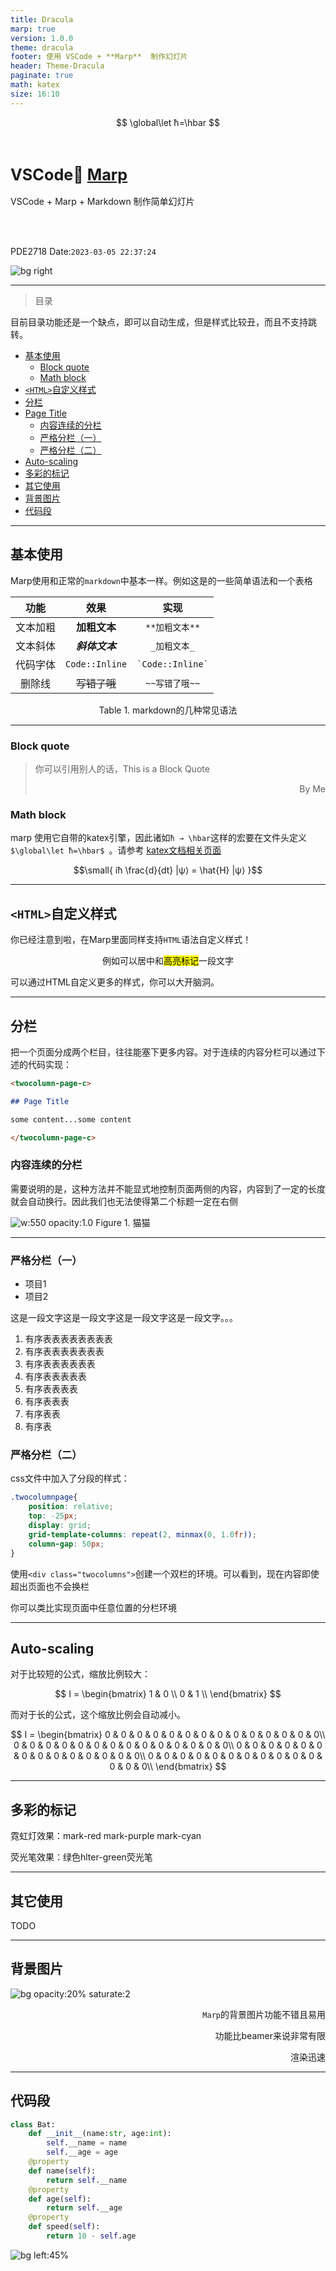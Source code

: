 ```yaml
---
title: Dracula
marp: true
version: 1.0.0
theme: dracula
footer: 使用 VSCode + **Marp**  制作幻灯片
header: Theme-Dracula
paginate: true
math: katex
size: 16:10
---
```

<!-- 在前面最好加入katex的宏命令 -->
<!-- your katex macros goes here -->
$$
\global\let ħ=\hbar
$$

<style scoped>h1 {
    padding-top: 1em;
    font-size: 1.8em
}</style>

<!-- _paginate: false -->

# VSCode💜 [Marp](https://marp.app)

VSCode + Marp + Markdown
制作简单幻灯片

<br></br>

PDE2718
Date:`2023-03-05 22:37:24`

![bg right](.assets/77995894_p0.png)

<!-- 每一页可以添加额外的注释，在html幻灯片中会呈现 -->

-----------------------------------------

> 目录

目前目录功能还是一个缺点，即可以自动生成，但是样式比较丑，而且不支持跳转。

<twocolumn-block-c>

  - [基本使用](#markdown-mermaid)
    - [Block quote](#markdown-mermaid)
    - [Math block](#markdown-mermaid)
  - [`<HTML>`自定义样式](#markdown-mermaid)
  - [分栏](#markdown-mermaid)
  - [Page Title](#markdown-mermaid)
    - [内容连续的分栏](#markdown-mermaid)
    - [严格分栏（一）](#markdown-mermaid)
    - [严格分栏（二）](#markdown-mermaid)
  - [Auto-scaling](#markdown-mermaid)
  - [多彩的标记](#markdown-mermaid)
  - [其它使用](#markdown-mermaid)
  - [背景图片](#markdown-mermaid)
  - [代码段](#markdown-mermaid)

</twocolumn-block-c>

---------------------------------------

## 基本使用

Marp使用和正常的`markdown`中基本一样。例如这是的一些简单语法和一个表格

| 功能 | 效果 | 实现 |
| :-----------: | :-----------: | :-----------: |
| 文本加粗 | **加粗文本** | `**加粗文本**` |
| 文本斜体 | **_斜体文本_** | `_加粗文本_` |
| 代码字体 | `Code::Inline` |``` `Code::Inline` ```|
| 删除线 | ~~写错了哦~~ |``` ~~写错了哦~~ ```|

<center><mark-purple>Table 1.</mark-purple> markdown的几种常见语法 </center>

---

### Block quote

<div>

> 你可以引用别人的话，This is a Block Quote
> <div style="text-align:right"> By Me </div>

</div>

### Math block

marp 使用它自带的katex引擎，因此诸如` ħ → \hbar `这样的宏要在文件头定义`$\global\let ħ=\hbar$ `。请参考 [katex文档相关页面](https://katex.org/docs/supported.html)

$$\small{
    iħ \frac{d}{dt} |ψ⟩ = \hat{H} |ψ⟩
}$$

--------------------------------------

## `<HTML>`自定义样式

你已经注意到啦，在Marp里面同样支持`HTML`语法自定义样式！

<div style=""></div>

<div style="text-align:center">

例如可以居中和<mark>高亮标记</mark>一段文字

</div>

可以通过HTML自定义更多的样式，你可以大开脑洞。

----------------------------------------

<twocolumn-page-c>

## 分栏

把一个页面分成两个栏目，往往能塞下更多内容。对于连续的内容分栏可以通过下述的代码实现：

```markdown
<twocolumn-page-c>

## Page Title

some content...some content

</twocolumn-page-c>
```

### 内容连续的分栏

需要说明的是，这种方法并不能显式地控制页面两侧的内容，内容到了一定的长度就会自动换行。因此我们也无法使得第二个标题一定在右侧

![w:550 opacity:1.0](.assets/80942286_p0.png) <span style="text-align:center"> <mark-cyan>Figure 1.</mark-cyan> 猫猫 </div>

</twocolumn-page-c>

------------------------------------

<twocolumn-page>

<div>

### 严格分栏（一）

- 项目1
- 项目2

这是一段文字这是一段文字这是一段文字这是一段文字。。。

1. 有序表表表表表表表表
1. 有序表表表表表表表
1. 有序表表表表表表
1. 有序表表表表表
1. 有序表表表表
1. 有序表表表
1. 有序表表
1. 有序表

</div>

<div>

### 严格分栏（二）

css文件中加入了分段的样式：

```css
.twocolumnpage{
    position: relative;
    top: -25px;
    display: grid;
    grid-template-columns: repeat(2, minmax(0, 1.0fr));
    column-gap: 50px;
}
```
使用`<div class="twocolumns">`创建一个双栏的环境。可以看到，现在内容即使超出页面也不会换栏

你可以类比实现页面中任意位置的分栏环境

</div>

</twocolumn-page>

--------------

## Auto-scaling

<twocolumn-block>

<div>

对于比较短的公式，缩放比例较大：

$$
    I = \begin{bmatrix}
         1 & 0 \\
         0 & 1 \\
    \end{bmatrix}
$$

而对于长的公式，这个缩放比例会自动减小。

$$
I =
\begin{bmatrix}
    0 & 0 & 0 & 0 & 0 & 0 & 0 & 0 & 0 & 0 & 0 & 0 & 0 & 0\\
    0 & 0 & 0 & 0 & 0 & 0 & 0 & 0 & 0 & 0 & 0 & 0 & 0 & 0\\
    0 & 0 & 0 & 0 & 0 & 0 & 0 & 0 & 0 & 0 & 0 & 0 & 0 & 0\\
    0 & 0 & 0 & 0 & 0 & 0 & 0 & 0 & 0 & 0 & 0 & 0 & 0 & 0\\
\end{bmatrix}
$$

</div>

<div>

</div>

</twocolumn-block>


-----------
## 多彩的标记

霓虹灯效果：<mark-red>mark-red</mark-red> <mark-purple>mark-purple</mark-purple> <mark-cyan>mark-cyan</mark-cyan>

荧光笔效果：绿色<hlter-green>hlter-green</hlter-green>荧光笔


-------------------------------------------------

## 其它使用

TODO

----------------------------------------------

## 背景图片

![bg opacity:20% saturate:2](.assets/83760346_p0.png)

<div style="text-align:right">

`Marp`的背景图片功能不错且易用

功能比beamer来说非常有限

渲染迅速

</div>

----------------------------------------------

## 代码段

```python
class Bat:
    def __init__(name:str, age:int):
        self.__name = name
        self.__age = age
    @property
    def name(self):
        return self.__name
    @property
    def age(self):
        return self.__age
    @property
    def speed(self):
        return 10 - self.age
```

![bg left:45%](.assets/80840480_p0.png)
<!-- ![bg vertical](.assets\83760346_p0.png) -->
<!-- ![contain](.assets\83760346_p0.png) -->

